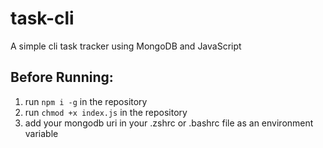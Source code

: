 # task-cli

A simple cli task tracker using MongoDB and JavaScript

## Before Running:
1. run `npm i -g` in the repository
1. run `chmod +x index.js` in the repository
1. add your mongodb uri in your .zshrc or .bashrc file as an environment variable
